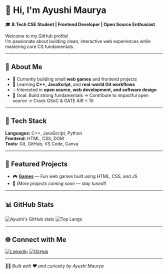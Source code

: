 # 👋 Hi, I'm Ayushi Maurya

🎓 **B.Tech CSE Student | Frontend Developer | Open Source Enthusiast**

Welcome to my GitHub profile!  
I’m passionate about building clean, interactive web experiences while mastering core CS fundamentals.

---

## 🚀 About Me
- 🔭 Currently building small **web games** and frontend projects  
- 🌱 Learning **C++, JavaScript**, and **real-world Git workflows**  
- 💡 Interested in **open source, web development, and software design**  
- 🎯 Goal: Build strong fundamentals → Contribute to impactful open source → Crack GSoC & GATE AIR < 10  

---

## 🧰 Tech Stack
**Languages:** C++, JavaScript, Python  
**Frontend:** HTML, CSS, DOM  
**Tools:** Git, GitHub, VS Code, Canva  

---

## 💼 Featured Projects
- 🎮 [**Games**](https://github.com/Ayushi-Maurya2904/Games) — Fun web games built using HTML, CSS, and JS  
- 🧠 *(More projects coming soon — stay tuned!)*  

---

## 📊 GitHub Stats
![Ayushi's GitHub stats](https://github-readme-stats.vercel.app/api?username=Ayushi-Maurya2904&show_icons=true&theme=tokyonight&hide_border=true)
![Top Langs](https://github-readme-stats.vercel.app/api/top-langs/?username=Ayushi-Maurya2904&layout=compact&theme=tokyonight&hide_border=true)

---

## 🌐 Connect with Me
[![LinkedIn](https://img.shields.io/badge/LinkedIn-Ayushi%20Maurya-blue?logo=linkedin)](https://www.linkedin.com/in/ayushi-maurya/)
[![GitHub](https://img.shields.io/badge/GitHub-Ayushi--Maurya2904-black?logo=github)](https://github.com/Ayushi-Maurya2904)

---

👩‍💻 *Built with ❤️ and curiosity by Ayushi Maurya*

